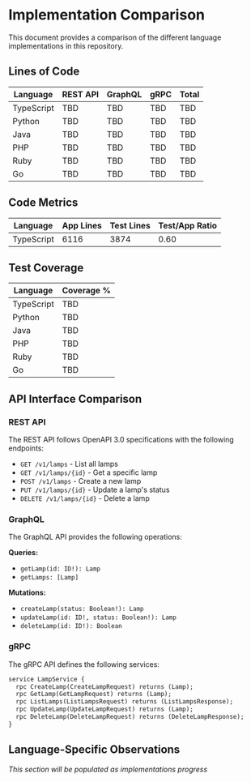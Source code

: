 # Implementation Comparison

This document provides a comparison of the different language implementations in this repository.

## Lines of Code

| Language | REST API | GraphQL | gRPC | Total |
|----------|----------|---------|------|-------|
| TypeScript | TBD      | TBD     | TBD  | TBD   |
| Python   | TBD      | TBD     | TBD  | TBD   |
| Java     | TBD      | TBD     | TBD  | TBD   |
| PHP      | TBD      | TBD     | TBD  | TBD   |
| Ruby     | TBD      | TBD     | TBD  | TBD   |
| Go       | TBD      | TBD     | TBD  | TBD   |

## Code Metrics

| Language    | App Lines | Test Lines | Test/App Ratio |
|------------|-----------|------------|----------------|
| TypeScript | 6116 | 3874 | 0.60 |
## Test Coverage

| Language | Coverage % |
|----------|------------|
| TypeScript | TBD        |
| Python   | TBD        |
| Java     | TBD        |
| PHP      | TBD        |
| Ruby     | TBD        |
| Go       | TBD        |

## API Interface Comparison

### REST API

The REST API follows OpenAPI 3.0 specifications with the following endpoints:

- `GET /v1/lamps` - List all lamps
- `GET /v1/lamps/{id}` - Get a specific lamp
- `POST /v1/lamps` - Create a new lamp
- `PUT /v1/lamps/{id}` - Update a lamp's status
- `DELETE /v1/lamps/{id}` - Delete a lamp

### GraphQL

The GraphQL API provides the following operations:

**Queries:**
- `getLamp(id: ID!): Lamp`
- `getLamps: [Lamp]`

**Mutations:**
- `createLamp(status: Boolean!): Lamp`
- `updateLamp(id: ID!, status: Boolean!): Lamp`
- `deleteLamp(id: ID!): Boolean`

### gRPC

The gRPC API defines the following services:

```protobuf
service LampService {
  rpc CreateLamp(CreateLampRequest) returns (Lamp);
  rpc GetLamp(GetLampRequest) returns (Lamp);
  rpc ListLamps(ListLampsRequest) returns (ListLampsResponse);
  rpc UpdateLamp(UpdateLampRequest) returns (Lamp);
  rpc DeleteLamp(DeleteLampRequest) returns (DeleteLampResponse);
}
```

## Language-Specific Observations

*This section will be populated as implementations progress*
